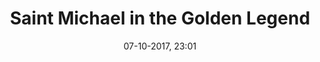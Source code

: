 ---
title: Saint Michael in the Golden Legend
menu: golden legend
created: 17-07-2017, 12:59
date: 07-10-2017, 23:01
modified: 15-10-2017, 17:37
itempage: Article
taxonomy:
    category: [docs, en]
content:
    items:
       '@taxonomy':
         category: [legende-doree, en]
    order:
        by: default
        dir: asc
    limit: 1
    pagination: true
metadata:
   description: 'Presentation of chapter 145 “Saint Michael” of the Golden Legend of Jacobus de Voragine (1275) related of the  Text of the Mont Saint-Michel'
   keywords: 'Archangel Michael, revelation, 145, Mount-Saint-Michael, Mont-Saint-Michel, Jacobus de Voragine'
   image: legende-doree_700x883.jpg
   image_height: 700
   image_width: 883
   image_title: "The Mass of Saint Michael, The Très Riches Heures du Duc de Berry"
   image_legend: "Miniature extracted froom part « The Hours of the liturgical year (french: Les Heures de l'année liturgique) » of the book of hours « The Very Rich Hours of the Duke of Berry » (french: Les Très Riches Heures du Duc de Berry) made between 1411 and 1416 for John the 1st, Duke of Berry, by the Limbourg brothers, actually in the Musée Condé, Chantilly, France, mark MS 65, and representing the fighting between Archangel Michael and the dragon over the Mont Saint-Michel, at low tide. Seven angels are encircling the miniature and observe the scene from medallions surrounded by silver guilded clouds. One of them, below and left is holding the coat of arms of the Duke of Berry"
   'twitter:card': summary
significantlinks: ["https://github.com/tidiview/francois-vidit.com/blob/develop/user/sites/docs/pages/01.home/04.mont-saint-michel/arch-michel/04.legende-doree/docs.en.md", "https://fr.wikipedia.org/wiki/Michel_(archange)"]
specialty: ["History of France", "Religious history", "Biblic history", "New Testament", "Revelation", "Archangel Michael", "Saint Michael", "Mont-Saint-Michel", "Mount Saint Michael"]
shortcode-core:
   active: true
sitemap:
   changefreq: weekly
   priority: 0.9
---